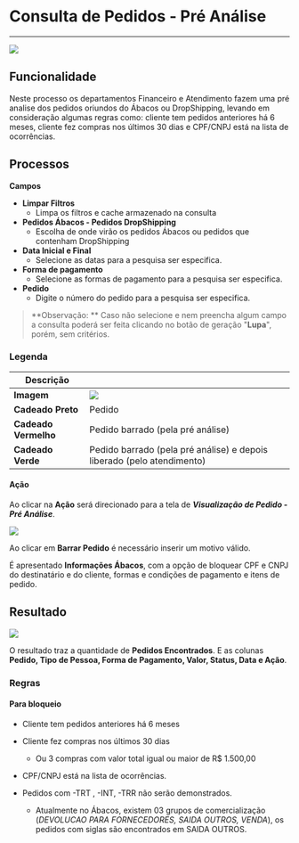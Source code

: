 # Consulta de Pedidos - Pré Análise

---

![](http://developers.connectparts.com.br/imagens/img01.png)

## Funcionalidade

Neste processo os departamentos Financeiro e Atendimento fazem uma pré analise dos pedidos oriundos do Ábacos ou DropShipping, levando em consideração algumas regras como: cliente tem pedidos anteriores há 6 meses, cliente fez compras nos últimos 30 dias e CPF/CNPJ está na lista de ocorrências.

## Processos

**Campos**

* **Limpar Filtros**
	* Limpa os filtros e cache armazenado na consulta
* **Pedidos Ábacos - Pedidos DropShipping**
	* Escolha de onde virão os pedidos Ábacos ou pedidos que contenham DropShipping
* **Data Inicial e Final**
	* Selecione as datas para a pesquisa ser especifica.
* **Forma de pagamento**
	* Selecione as formas de pagamento para a pesquisa ser especifica.
* **Pedido**
	* Digite o número do pedido para a pesquisa ser especifica.

> **Observação: ** Caso não selecione e nem preencha algum campo a consulta poderá ser feita clicando no botão de geração "**Lupa**", porém, sem critérios.

### Legenda

|Descrição|  |
|--|--|
|**Imagem**|![](http://developers.connectparts.com.br/imagens/preAnalise02.png)|
|**Cadeado Preto**| Pedido|
|**Cadeado Vermelho**|Pedido barrado (pela pré análise)|
|**Cadeado Verde**|Pedido barrado (pela pré análise) e depois liberado (pelo atendimento)|

#### Ação

Ao clicar na **Ação** será direcionado para a tela de ***Visualização de Pedido - Pré Análise***.

![](http://developers.connectparts.com.br/imagens/preAnalise04.png)

Ao clicar em **Barrar Pedido** é necessário inserir um motivo válido.

É apresentado **Informações Ábacos**, com a opção de bloquear CPF e CNPJ do destinatário e do cliente, formas e condições de pagamento e itens de pedido.

## Resultado

![](http://developers.connectparts.com.br/imagens/financeiroPreAnaliseListagem01.png)

O resultado traz a quantidade de **Pedidos Encontrados**.
E as colunas **Pedido, Tipo de Pessoa, Forma de Pagamento, Valor, Status, Data **e** Ação**.

### Regras

#### Para bloqueio

* Cliente tem pedidos anteriores há 6 meses

* Cliente fez compras nos últimos 30 dias

	* Ou 3 compras com valor total igual ou maior de R$ 1.500,00


* CPF/CNPJ está na lista de ocorrências.

* Pedidos com -TRT , -INT, -TRR não serão demonstrados.

	* Atualmente no Ábacos, existem 03 grupos de comercialização (_DEVOLUCAO PARA FORNECEDORES, SAIDA OUTROS, VENDA_), os pedidos com siglas são encontrados em SAIDA OUTROS.